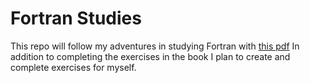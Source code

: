 # Fortran Studies

This repo will follow my adventures in studying Fortran with [this pdf](https://www.uv.es/dogarcar/man/IntrFortran90.pdf)
In addition to completing the exercises in the book I plan to create and complete exercises for myself.
